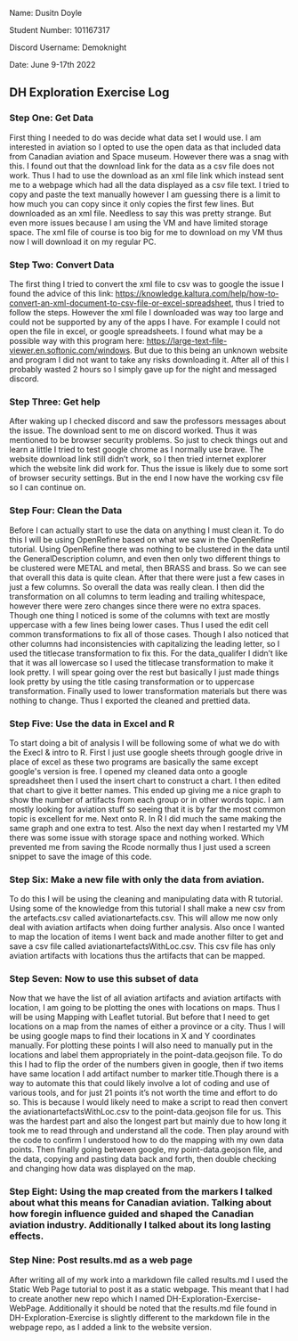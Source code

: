 Name: Dusitn Doyle

Student Number: 101167317

Discord Username: Demoknight

Date: June 9-17th 2022

## DH Exploration Exercise Log

### Step One: Get Data

First thing I needed to do was decide what data set I would use. I am interested in aviation so I opted to use the open data as that included data from Canadian aviation and Space museum. However there was a snag with this. I found out that the download link for the data as a csv file does not work. Thus I had to use the download as an xml file link which instead sent me to a webpage which had all the data displayed as a csv file text. I tried to copy and paste the text manually however I am guessing there is a limit to how much you can copy since it only copies the first few lines. But downloaded as an xml file. Needless to say this was pretty strange. But even more issues because I am using the VM and have limited storage space. The xml file of course  is too big for me to download on my VM thus now I will download it on my regular PC.

### Step Two: Convert Data

The first thing I tried to convert the xml file to csv was to google the issue I found the advice of this link: https://knowledge.kaltura.com/help/how-to-convert-an-xml-document-to-csv-file-or-excel-spreadsheet, thus I tried to follow the steps. However the xml file I downloaded was way too large and could not be supported by any of the apps I have. For example  I could not open the file in excel, or google spreadsheets. I found what may be a possible way with this program here: https://large-text-file-viewer.en.softonic.com/windows. But due to this being an unknown website and program I did not want to take any risks downloading it. After all of this I probably wasted 2 hours so I simply gave up for the night and messaged discord.

### Step Three: Get help

After waking up I checked discord and saw the professors messages about the issue. The download sent to me on discord worked. Thus it was mentioned to be browser security problems. So just to check things out and learn a little I tried to test google chrome as I normally use brave. The website download link still didn’t work, so I then tried internet explorer which the website link did work for. Thus the issue is likely due to some sort of browser security settings. But in the end I now have the working csv file so I can continue on.

### Step Four: Clean the Data

Before I can actually start to use the data on anything I must clean it. To do this I will be using OpenRefine based on what we saw in the OpenRefine tutorial. Using OpenRefine there was nothing to be clustered in the data until the GeneralDescription column, and even then only two different things to be clustered were METAL and metal, then BRASS and brass. So we can see that overall this data is quite clean. After that there were just a few cases in just a few columns. So overall the data was really clean. I then did the transformation on all columns to term leading and trailing whitespace, however there were zero changes since there were no extra spaces. Though one thing I noticed is some of the columns with text are mostly uppercase with a few lines being lower cases. Thus I used the edit cell common transformations to fix all of those cases. Though I also noticed that other columns had inconsistencies with capitalizing the leading letter, so I used the titlecase transformation to fix this. For the data_qualifer I didn’t like that it was all lowercase so I used the titlecase transformation to make it look pretty. I will spear going over the rest but basically I just made things look pretty by using the title casing transformation or to uppercase transformation. Finally used to lower transformation materials but there was nothing to change. Thus I exported the cleaned and prettied data.

### Step Five: Use the data in Excel and R

To start doing a bit of analysis I will be following some of what we do with the Execl & intro to R. First I just use google sheets through google drive in place of excel as these two programs are basically the same except google's version is free. I opened my cleaned data onto a google spreadsheet then I used the insert chart to construct a chart. I then edited that chart to give it better names. This ended up giving me a nice graph to show the number of artifacts from each group or in other words topic. I am mostly looking for aviation stuff so seeing that it is by far the most common topic is excellent for me. Next onto R. In R I did much the same making the same graph and one extra to test. Also the next day when I restarted my VM there was some issue with storage space and nothing worked. Which prevented me from saving the Rcode normally thus I just used a screen snippet to save the image of this code.

### Step Six: Make a new file with only the data from aviation.

To do this I will be using the cleaning and manipulating data with R tutorial. Using some of the knowledge from this tutorial I shall make a new csv from the artefacts.csv called aviationartefacts.csv. This will allow me now only deal with aviation artifacts when doing further analysis. Also once I wanted to map the location of items I went back and made another filter to get and save a csv file called aviationartefactsWithLoc.csv. This csv file has only aviation artifacts with locations thus the artifacts that can be mapped.

### Step Seven: Now to use this subset of data

Now that we have the list of all aviation artifacts and aviation artifacts with location, I am going to be plotting the ones with locations on maps. Thus I will be using Mapping with Leaflet tutorial. But before that I need to get locations on a map from the names of either a province or a city. Thus I will be using google maps to find their locations in X and Y coordinates manually. For plotting these points I will also need to manually put in the locations and label them appropriately in the point-data.geojson file. To do this I had to flip the order of the numbers given in google, then if two items have same location I add artifact number to marker title.Though there is a way to automate this that could likely involve a lot of coding and use of various tools, and for just 21 points it’s not worth the time and effort to do so. This is because I would likely need to make a script to read then convert the aviationartefactsWithLoc.csv to the point-data.geojson file for us. This was the hardest part and also the longest part but mainly due to how long it took me to read through and understand all the code. Then play around with the code to confirm I understood how to do the mapping with my own data points. Then finally going between google, my point-data.geojson file, and the data, copying and pasting data back and forth, then double checking and changing how data was displayed on the map.  

### Step Eight: Using the map created from the markers I talked about what this means for Canadian aviation. Talking about how foregin influence guided and shaped the Canadian aviation industry. Additionally I talked about its long lasting effects.

### Step Nine: Post results.md as a web page

After writing all of my work into a markdown file called results.md I used the Static Web Page tutorial to post it as a static webpage. This meant that I had to create another new repo which I named DH-Exploration-Exercise-WebPage. Additionally it should be noted that the results.md file found in DH-Exploration-Exercise is slightly different to the markdown file in the webpage repo, as I added a link to the website version.
